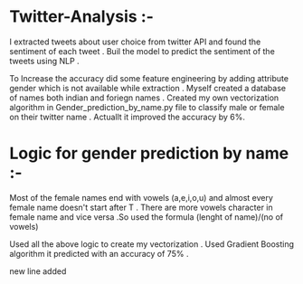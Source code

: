 # Twitter-Analysis :-
I extracted tweets about user choice from twitter API and found the sentiment of each tweet .
Buil the model to predict the sentiment of the tweets using NLP .

To Increase the accuracy did some feature engineering by adding attribute gender which is not available while extraction . 
Myself created a database of names both indian and foriegn names .
Created my own vectorization algorithm in Gender_prediction_by_name.py file to classify male or female on their twitter name . Actuallt it improved the accuracy by 6%.

# Logic for gender prediction by name :-

Most of the female names end with vowels (a,e,i,o,u) and almost every female name doesn't start after T . 
There are more vowels character in female name and vice versa .So used the formula (lenght of name)/(no of vowels)

Used all the above logic to create my vectorization . 
Used Gradient Boosting algorithm it predicted with an accuracy of 75% .



new line added
